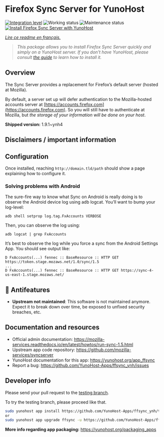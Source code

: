 <!--
N.B.: This README was automatically generated by https://github.com/YunoHost/apps/tree/master/tools/README-generator
It shall NOT be edited by hand.
-->

# Firefox Sync Server for YunoHost

[![Integration level](https://dash.yunohost.org/integration/ffsync.svg)](https://dash.yunohost.org/appci/app/ffsync) ![Working status](https://ci-apps.yunohost.org/ci/badges/ffsync.status.svg) ![Maintenance status](https://ci-apps.yunohost.org/ci/badges/ffsync.maintain.svg)
[![Install Firefox Sync Server with YunoHost](https://install-app.yunohost.org/install-with-yunohost.svg)](https://install-app.yunohost.org/?app=ffsync)

*[Lire ce readme en français.](./README_fr.md)*

> *This package allows you to install Firefox Sync Server quickly and simply on a YunoHost server.
If you don't have YunoHost, please consult [the guide](https://yunohost.org/#/install) to learn how to install it.*

## Overview

The Sync Server provides a replacement for Firefox’s default server (hosted at Mozilla).

By default, a server set up will defer authentication to the Mozilla-hosted accounts server at [https://accounts.firefox.com](https://accounts.firefox.com). So you will still have to authenticate at Mozilla, but _the storage of your information will be done on your host_.

**Shipped version:** 1.9.1~ynh4
## Disclaimers / important information

## Configuration

Once installed, reaching `http://domain.tld/path` should show a page explaining how to configure it.

### Solving problems with Android

The sure-fire way to know what Sync on Android is really doing is to observe the Android device log using adb logcat. You’ll want to bump your log-level:
```
adb shell setprop log.tag.FxAccounts VERBOSE
```

Then, you can observe the log using:
```
adb logcat | grep FxAccounts
```

It’s best to observe the log while you force a sync from the Android Settings App. You should see output like:

```
D FxAccounts(...) fennec :: BaseResource :: HTTP GET https://token.stage.mozaws.net/1.0/sync/1.5
...
D FxAccounts(...) fennec :: BaseResource :: HTTP GET https://sync-4-us-east-1.stage.mozaws.net/
```

## :red_circle: Antifeatures

- **Upstream not maintained**: This software is not maintained anymore. Expect it to break down over time, be exposed to unfixed security breaches, etc.

## Documentation and resources

* Official admin documentation: <https://mozilla-services.readthedocs.io/en/latest/howtos/run-sync-1.5.html>
* Upstream app code repository: <https://github.com/mozilla-services/syncserver>
* YunoHost documentation for this app: <https://yunohost.org/app_ffsync>
* Report a bug: <https://github.com/YunoHost-Apps/ffsync_ynh/issues>

## Developer info

Please send your pull request to the [testing branch](https://github.com/YunoHost-Apps/ffsync_ynh/tree/testing).

To try the testing branch, please proceed like that.

``` bash
sudo yunohost app install https://github.com/YunoHost-Apps/ffsync_ynh/tree/testing --debug
or
sudo yunohost app upgrade ffsync -u https://github.com/YunoHost-Apps/ffsync_ynh/tree/testing --debug
```

**More info regarding app packaging:** <https://yunohost.org/packaging_apps>
